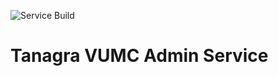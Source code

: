 ![Service Build](https://github.com/DataBiosphere/tanagra-vumc-admin/actions/workflows/service-test.yaml/badge.svg?branch=main)
# Tanagra VUMC Admin Service